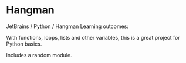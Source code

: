 # Hangman
JetBrains / Python / Hangman
Learning outcomes:

With functions, loops, lists and other variables, this is a great project for Python basics. 

Includes a random module.
